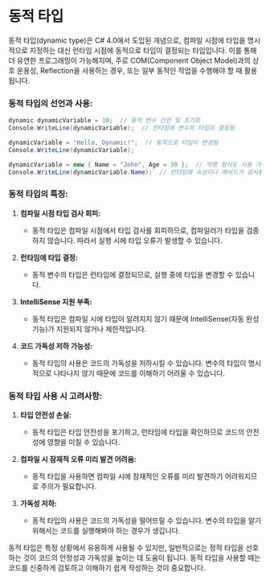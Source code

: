 # 동적 타입

동적 타입(dynamic type)은 C# 4.0에서 도입된 개념으로, 컴파일 시점에 타입을 명시적으로 지정하는 대신 런타임 시점에 동적으로 타입이 결정되는 타입입니다. 이를 통해 더 유연한 프로그래밍이 가능해지며, 주로 COM(Component Object Model)과의 상호 운용성, Reflection을 사용하는 경우, 또는 일부 동적인 작업을 수행해야 할 때 활용됩니다.

### 동적 타입의 선언과 사용:

```csharp
dynamic dynamicVariable = 10;  // 동적 변수 선언 및 초기화
Console.WriteLine(dynamicVariable);  // 런타임에 변수의 타입이 결정됨

dynamicVariable = "Hello, Dynamic!";  // 동적으로 타입이 변경됨
Console.WriteLine(dynamicVariable);

dynamicVariable = new { Name = "John", Age = 30 };  // 익명 형식도 사용 가능
Console.WriteLine(dynamicVariable.Name);  // 런타임에 속성이나 메서드가 검사됨
```

### 동적 타입의 특징:

1. **컴파일 시점 타입 검사 회피:**
   - 동적 타입은 컴파일 시점에서 타입 검사를 회피하므로, 컴파일러가 타입을 검증하지 않습니다. 따라서 실행 시에 타입 오류가 발생할 수 있습니다.

2. **런타임에 타입 결정:**
   - 동적 변수의 타입은 런타임에 결정되므로, 실행 중에 타입을 변경할 수 있습니다.

3. **IntelliSense 지원 부족:**
   - 동적 타입은 컴파일 시에 타입이 알려지지 않기 때문에 IntelliSense(자동 완성 기능)가 지원되지 않거나 제한적입니다.

4. **코드 가독성 저하 가능성:**
   - 동적 타입의 사용은 코드의 가독성을 저하시킬 수 있습니다. 변수의 타입이 명시적으로 나타나지 않기 때문에 코드를 이해하기 어려울 수 있습니다.

### 동적 타입 사용 시 고려사항:

1. **타입 안전성 손실:**
   - 동적 타입은 타입 안전성을 포기하고, 런타임에 타입을 확인하므로 코드의 안전성에 영향을 미칠 수 있습니다.

2. **컴파일 시 잠재적 오류 미리 발견 어려움:**
   - 동적 타입을 사용하면 컴파일 시에 잠재적인 오류를 미리 발견하기 어려워지므로 주의가 필요합니다.

3. **가독성 저하:**
   - 동적 타입의 사용은 코드의 가독성을 떨어뜨릴 수 있습니다. 변수의 타입을 알기 위해서는 코드를 실행해봐야 하는 경우가 생깁니다.

동적 타입은 특정 상황에서 유용하게 사용될 수 있지만, 일반적으로는 정적 타입을 선호하는 것이 코드의 안정성과 가독성을 높이는 데 도움이 됩니다. 동적 타입을 사용할 때는 코드를 신중하게 검토하고 이해하기 쉽게 작성하는 것이 중요합니다.